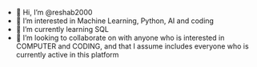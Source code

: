 - 👋 Hi, I’m @reshab2000
- 👀 I’m interested in Machine Learning, Python, AI and coding
- 🌱 I’m currently learning SQL
- 💞️ I’m looking to collaborate on with anyone who is interested in COMPUTER and CODING, and that I assume includes everyone who is currently active in this platform 
<!---
reshab2000/reshab2000 is a ✨ special ✨ repository because its `README.md` (this file) appears on your GitHub profile.
You can click the Preview link to take a look at your changes.
--->
